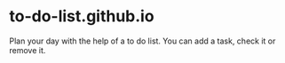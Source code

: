 # to-do-list.github.io
Plan your day with the help of a to do list. You can add a task, check it or remove it.
